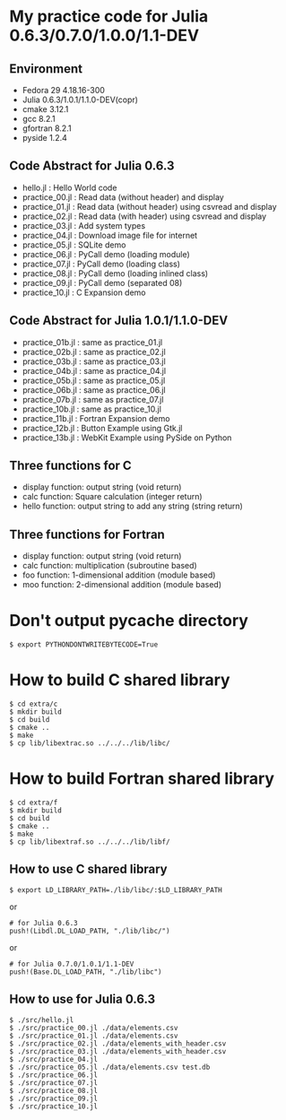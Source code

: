 # My practice code for Julia 0.6.3/0.7.0/1.0.0/1.1-DEV

## Environment

* Fedora 29 4.18.16-300
* Julia 0.6.3/1.0.1/1.1.0-DEV(copr)
* cmake 3.12.1
* gcc 8.2.1
* gfortran 8.2.1
* pyside 1.2.4

## Code Abstract for Julia 0.6.3
* hello.jl       : Hello World code
* practice_00.jl : Read data (without header) and display
* practice_01.jl : Read data (without header) using csvread and display 
* practice_02.jl : Read data (with header) using csvread and display
* practice_03.jl : Add system types
* practice_04.jl : Download image file for internet
* practice_05.jl : SQLite demo
* practice_06.jl : PyCall demo (loading module)
* practice_07.jl : PyCall demo (loading class)
* practice_08.jl : PyCall demo (loading inlined class)
* practice_09.jl : PyCall demo (separated 08)
* practice_10.jl : C Expansion demo

## Code Abstract for Julia 1.0.1/1.1.0-DEV
* practice_01b.jl : same as practice_01.jl
* practice_02b.jl : same as practice_02.jl
* practice_03b.jl : same as practice_03.jl
* practice_04b.jl : same as practice_04.jl
* practice_05b.jl : same as practice_05.jl
* practice_06b.jl : same as practice_06.jl
* practice_07b.jl : same as practice_07.jl
* practice_10b.jl : same as practice_10.jl
* practice_11b.jl : Fortran Expansion demo
* practice_12b.jl : Button Example using Gtk.jl
* practice_13b.jl : WebKit Example using PySide on Python

## Three functions for C

- display function: output string (void return)
- calc function: Square calculation (integer return)
- hello function: output string to add any string (string return)

## Three functions for Fortran
- display function: output string (void return)
- calc function: multiplication (subroutine based)
- foo function: 1-dimensional addition (module based)
- moo function: 2-dimensional addition (module based)

# Don't output __pycache__ directory

```
$ export PYTHONDONTWRITEBYTECODE=True
```

# How to build C shared library

```
$ cd extra/c
$ mkdir build
$ cd build
$ cmake ..
$ make
$ cp lib/libextrac.so ../../../lib/libc/ 
```

# How to build Fortran shared library
```
$ cd extra/f
$ mkdir build
$ cd build
$ cmake ..
$ make
$ cp lib/libextraf.so ../../../lib/libf/
```

## How to use C shared library
```
$ export LD_LIBRARY_PATH=./lib/libc/:$LD_LIBRARY_PATH
```

or

```
# for Julia 0.6.3
push!(Libdl.DL_LOAD_PATH, "./lib/libc/")
```

or

```
# for Julia 0.7.0/1.0.1/1.1-DEV
push!(Base.DL_LOAD_PATH, "./lib/libc")
```

## How to use for Julia 0.6.3
```
$ ./src/hello.jl
$ ./src/practice_00.jl ./data/elements.csv
$ ./src/practice_01.jl ./data/elements.csv
$ ./src/practice_02.jl ./data/elements_with_header.csv
$ ./src/practice_03.jl ./data/elements_with_header.csv
$ ./src/practice_04.jl
$ ./src/practice_05.jl ./data/elements.csv test.db
$ ./src/practice_06.jl
$ ./src/practice_07.jl
$ ./src/practice_08.jl
$ ./src/practice_09.jl
$ ./src/practice_10.jl
```
